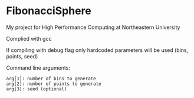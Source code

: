 # FibonacciSphere
My project for High Performance Computing at Northeastern University

Complied with gcc

If compiling with debug flag only hardcoded parameters will be used (bins, points, seed)

Command line arguments:
```
arg[1]: number of bins to generate
arg[2]: number of points to generate
arg[3]: seed (optional)
```